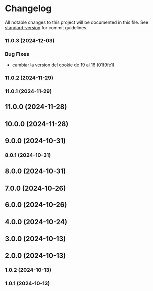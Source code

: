 # Changelog

All notable changes to this project will be documented in this file. See [standard-version](https://github.com/conventional-changelog/standard-version) for commit guidelines.

### 11.0.3 (2024-12-03)


### Bug Fixes

* cambiar la version del cookie de 19 al 16 ([01f9fe1](https://github.com/oscarjesus2/jobbusiness/commit/01f9fe1385766b56abe6c1cf44e8da1e25c456ab))

### 11.0.2 (2024-11-29)

### 11.0.1 (2024-11-29)

## 11.0.0 (2024-11-28)

## 10.0.0 (2024-11-28)

## 9.0.0 (2024-10-31)

### 8.0.1 (2024-10-31)

## 8.0.0 (2024-10-31)

## 7.0.0 (2024-10-26)

## 6.0.0 (2024-10-26)

## 4.0.0 (2024-10-24)

## 3.0.0 (2024-10-13)

## 2.0.0 (2024-10-13)

### 1.0.2 (2024-10-13)

### 1.0.1 (2024-10-13)